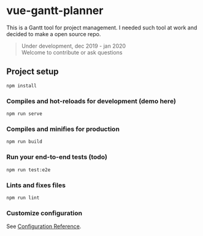 # vue-gantt-planner

This is a Gantt tool for project management. I needed such tool at work and decided to make a open source repo. 

> Under development, dec 2019 - jan 2020  
> Welcome to contribute or ask questions
>
## Project setup
```
npm install
```

### Compiles and hot-reloads for development (demo here)
```
npm run serve
```

### Compiles and minifies for production
```
npm run build
```

### Run your end-to-end tests (todo)
```
npm run test:e2e
```

### Lints and fixes files
```
npm run lint
```

### Customize configuration
See [Configuration Reference](https://cli.vuejs.org/config/).
